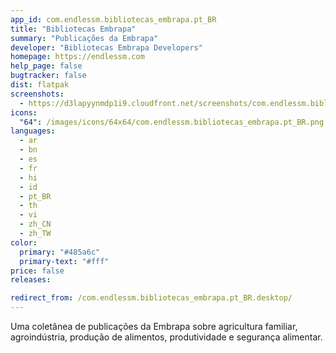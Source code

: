 ```yaml
---
app_id: com.endlessm.bibliotecas_embrapa.pt_BR
title: "Bibliotecas Embrapa"
summary: "Publicações da Embrapa"
developer: "Bibliotecas Embrapa Developers"
homepage: https://endlessm.com
help_page: false
bugtracker: false
dist: flatpak
screenshots:
  - https://d3lapyynmdp1i9.cloudfront.net/screenshots/com.endlessm.bibliotecas_embrapa.pt_BR/C/com.endlessm.bibliotecas_embrapa.pt_br-screenshot1.jpg
icons:
  "64": /images/icons/64x64/com.endlessm.bibliotecas_embrapa.pt_BR.png
languages:
  - ar
  - bn
  - es
  - fr
  - hi
  - id
  - pt_BR
  - th
  - vi
  - zh_CN
  - zh_TW
color:
  primary: "#485a6c"
  primary-text: "#fff"
price: false
releases:

redirect_from: /com.endlessm.bibliotecas_embrapa.pt_BR.desktop/
---
```


<p>Uma coletânea de publicações da Embrapa sobre agricultura familiar, agroindústria, produção de alimentos, produtividade e segurança alimentar.</p>